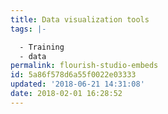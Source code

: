 ```yaml
---
title: Data visualization tools
tags: |-

  - Training
  - data
permalink: flourish-studio-embeds
id: 5a86f578d6a55f0022e03333
updated: '2018-06-21 14:31:08'
date: 2018-02-01 16:28:52
---
```

